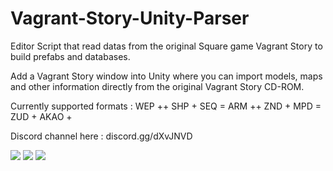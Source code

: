 # Vagrant-Story-Unity-Parser
Editor Script that read datas from the original Square game Vagrant Story to build prefabs and databases.

Add a Vagrant Story window into Unity where you can import models, maps and other information directly from the original Vagrant Story CD-ROM.

Currently supported formats : 
WEP ++
SHP +
SEQ =
ARM ++
ZND +
MPD =
ZUD +
AKAO +

Discord channel here : discord.gg/dXvJNVD

<img src="https://github.com/korobetski/Vagrant-Story-Unity-Parser/raw/master/wireframe.png"/>

<img src="https://github.com/korobetski/Vagrant-Story-Unity-Parser/raw/master/minimap.png"/>

<img src="https://github.com/korobetski/Vagrant-Story-Unity-Parser/raw/master/vs_parser.png"/>
